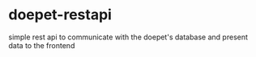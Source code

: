 # doepet-restapi
simple rest api to communicate with the doepet's database and present data to the frontend
